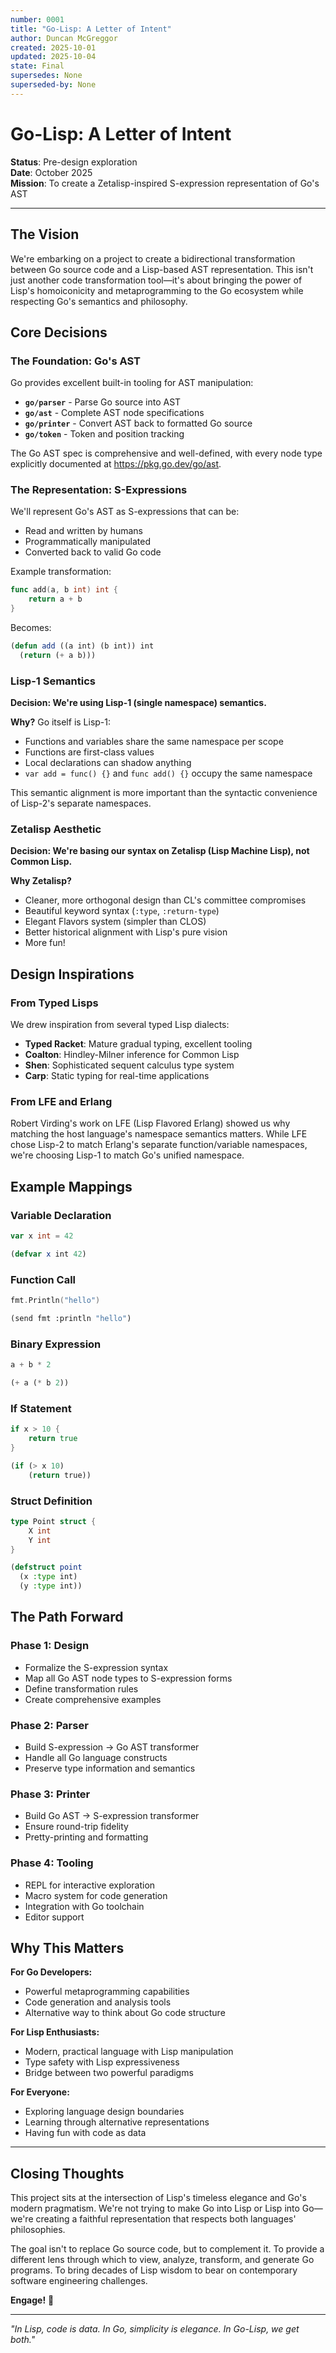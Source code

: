 ```yaml
---
number: 0001
title: "Go-Lisp: A Letter of Intent"
author: Duncan McGreggor
created: 2025-10-01
updated: 2025-10-04
state: Final
supersedes: None
superseded-by: None
---
```


# Go-Lisp: A Letter of Intent

**Status**: Pre-design exploration  
**Date**: October 2025  
**Mission**: To create a Zetalisp-inspired S-expression representation of Go's AST

---

## The Vision

We're embarking on a project to create a bidirectional transformation between Go source code and a Lisp-based AST representation. This isn't just another code transformation tool—it's about bringing the power of Lisp's homoiconicity and metaprogramming to the Go ecosystem while respecting Go's semantics and philosophy.

## Core Decisions

### The Foundation: Go's AST

Go provides excellent built-in tooling for AST manipulation:

- **`go/parser`** - Parse Go source into AST
- **`go/ast`** - Complete AST node specifications
- **`go/printer`** - Convert AST back to formatted Go source
- **`go/token`** - Token and position tracking

The Go AST spec is comprehensive and well-defined, with every node type explicitly documented at https://pkg.go.dev/go/ast.

### The Representation: S-Expressions

We'll represent Go's AST as S-expressions that can be:
- Read and written by humans
- Programmatically manipulated
- Converted back to valid Go code

Example transformation:
```go
func add(a, b int) int {
    return a + b
}
```

Becomes:
```lisp
(defun add ((a int) (b int)) int
  (return (+ a b)))
```

### Lisp-1 Semantics

**Decision: We're using Lisp-1 (single namespace) semantics.**

**Why?** Go itself is Lisp-1:
- Functions and variables share the same namespace per scope
- Functions are first-class values
- Local declarations can shadow anything
- `var add = func() {}` and `func add() {}` occupy the same namespace

This semantic alignment is more important than the syntactic convenience of Lisp-2's separate namespaces.

### Zetalisp Aesthetic

**Decision: We're basing our syntax on Zetalisp (Lisp Machine Lisp), not Common Lisp.**

**Why Zetalisp?**
- Cleaner, more orthogonal design than CL's committee compromises
- Beautiful keyword syntax (`:type`, `:return-type`)
- Elegant Flavors system (simpler than CLOS)
- Better historical alignment with Lisp's pure vision
- More fun!

## Design Inspirations

### From Typed Lisps

We drew inspiration from several typed Lisp dialects:

- **Typed Racket**: Mature gradual typing, excellent tooling
- **Coalton**: Hindley-Milner inference for Common Lisp
- **Shen**: Sophisticated sequent calculus type system
- **Carp**: Static typing for real-time applications

### From LFE and Erlang

Robert Virding's work on LFE (Lisp Flavored Erlang) showed us why matching the host language's namespace semantics matters. While LFE chose Lisp-2 to match Erlang's separate function/variable namespaces, we're choosing Lisp-1 to match Go's unified namespace.

## Example Mappings

### Variable Declaration
```go
var x int = 42
```
```lisp
(defvar x int 42)
```

### Function Call
```go
fmt.Println("hello")
```
```lisp
(send fmt :println "hello")
```

### Binary Expression
```go
a + b * 2
```
```lisp
(+ a (* b 2))
```

### If Statement
```go
if x > 10 {
    return true
}
```
```lisp
(if (> x 10)
    (return true))
```

### Struct Definition
```go
type Point struct {
    X int
    Y int
}
```
```lisp
(defstruct point
  (x :type int)
  (y :type int))
```

## The Path Forward

### Phase 1: Design
- Formalize the S-expression syntax
- Map all Go AST node types to S-expression forms
- Define transformation rules
- Create comprehensive examples

### Phase 2: Parser
- Build S-expression → Go AST transformer
- Handle all Go language constructs
- Preserve type information and semantics

### Phase 3: Printer
- Build Go AST → S-expression transformer
- Ensure round-trip fidelity
- Pretty-printing and formatting

### Phase 4: Tooling
- REPL for interactive exploration
- Macro system for code generation
- Integration with Go toolchain
- Editor support

## Why This Matters

**For Go Developers:**
- Powerful metaprogramming capabilities
- Code generation and analysis tools
- Alternative way to think about Go code structure

**For Lisp Enthusiasts:**
- Modern, practical language with Lisp manipulation
- Type safety with Lisp expressiveness
- Bridge between two powerful paradigms

**For Everyone:**
- Exploring language design boundaries
- Learning through alternative representations
- Having fun with code as data

---

## Closing Thoughts

This project sits at the intersection of Lisp's timeless elegance and Go's modern pragmatism. We're not trying to make Go into Lisp or Lisp into Go—we're creating a faithful representation that respects both languages' philosophies.

The goal isn't to replace Go source code, but to complement it. To provide a different lens through which to view, analyze, transform, and generate Go programs. To bring decades of Lisp wisdom to bear on contemporary software engineering challenges.

**Engage!** 🚀

---

*"In Lisp, code is data. In Go, simplicity is elegance. In Go-Lisp, we get both."*